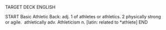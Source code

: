 TARGET DECK
ENGLISH

START
Basic
Athletic
Back: adj. 1 of athletes or athletics. 2 physically strong or agile.  athletically adv. Athleticism n. [latin: related to *athlete]
END
